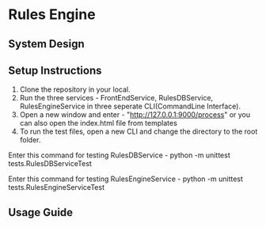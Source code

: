 # Rules Engine

## System Design

## Setup Instructions

1. Clone the repository in your local.
2. Run the three services - FrontEndService, RulesDBService, RulesEngineService in three seperate CLI(CommandLine Interface).
3. Open a new window and enter - "http://127.0.0.1:9000/process" or you can also open the index.html file from templates
4. To run the test files, open a new CLI and change the directory to the root folder.
   
Enter this command for testing RulesDBService - python -m unittest tests.RulesDBServiceTest

Enter this command for testing RulesEngineService - python -m unittest tests.RulesEngineServiceTest

## Usage Guide
